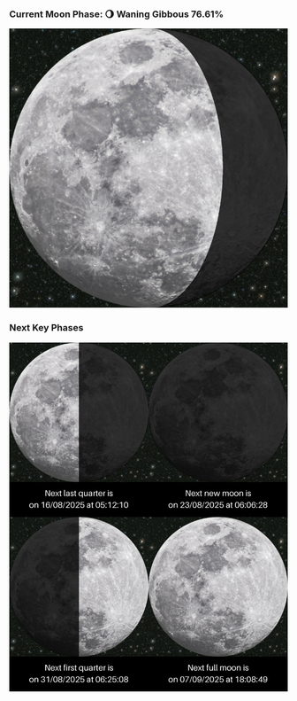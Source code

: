### Current Moon Phase: 🌖 Waning Gibbous 76.61%
![Moon Phase](moonphase.png)
### Next Key Phases
![Gallery](gallery.png)